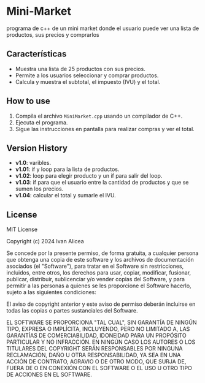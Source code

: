 # Mini-Market
programa de c++ de un mini market donde el usuario puede ver una lista de productos, sus precios y comprarlos

## Características
- Muestra una lista de 25 productos con sus precios.
- Permite a los usuarios seleccionar y comprar productos.
- Calcula y muestra el subtotal, el impuesto (IVU) y el total.

## How to use
1. Compila el archivo `MiniMarket.cpp` usando un compilador de C++.
2. Ejecuta el programa.
3. Sigue las instrucciones en pantalla para realizar compras y ver el total.

## Version History
- **v1.0**: varibles.
- **v1.01**: if y loop para la lista de productos.
- **v1.02**: loop para elegir producto y un if para salir del loop.
- **v1.03**: if para que el usuario entre la cantidad de productos y que se sumen los precios.
- **v1.04**: calcular el total y sumarle el IVU.

## License
MIT License

Copyright (c) 2024 Ivan Alicea

Se concede por la presente permiso, de forma gratuita, a cualquier persona que obtenga una copia
de este software y los archivos de documentación asociados (el "Software"), para tratar
en el Software sin restricciones, incluidos, entre otros, los derechos
para usar, copiar, modificar, fusionar, publicar, distribuir, sublicenciar y/o vender
copias del Software, y para permitir a las personas a quienes se les proporcione el Software
hacerlo, sujeto a las siguientes condiciones:

El aviso de copyright anterior y este aviso de permiso deberán incluirse en todas
las copias o partes sustanciales del Software.

EL SOFTWARE SE PROPORCIONA "TAL CUAL", SIN GARANTÍA DE NINGÚN TIPO, EXPRESA O IMPLÍCITA,
INCLUYENDO, PERO NO LIMITADO A, LAS GARANTÍAS DE COMERCIABILIDAD,
IDONEIDAD PARA UN PROPÓSITO PARTICULAR Y NO INFRACCIÓN. EN NINGÚN CASO LOS AUTORES O
LOS TITULARES DEL COPYRIGHT SERÁN RESPONSABLES POR NINGUNA RECLAMACIÓN, DAÑO U OTRA RESPONSABILIDAD,
YA SEA EN UNA ACCIÓN DE CONTRATO, AGRAVIO O DE OTRO MODO, QUE SURJA DE, FUERA DE O EN CONEXIÓN
CON EL SOFTWARE O EL USO U OTRO TIPO DE ACCIONES EN EL SOFTWARE.


